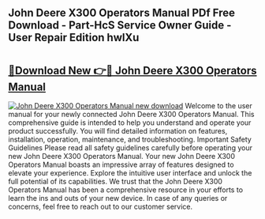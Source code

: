 ## John Deere X300 Operators Manual PDf Free Download - Part-HcS Service Owner Guide - User Repair Edition hwlXu

# <h2><a href="http://bc36224.oget.top/?id=John+Deere+X300+Operators+Manual">🔗Download New 👉🔴 John Deere X300 Operators Manual</a></h2>

[![John Deere X300 Operators Manual new download](https://i.imgur.com/5g1atiW.png)](http://bc36224.oget.top/?id=John+Deere+X300+Operators+Manual)
Welcome to the user manual for your newly connected John Deere X300 Operators Manual. This comprehensive guide is intended to help you understand and operate your product successfully. You will find detailed information on features, installation, operation, maintenance, and troubleshooting. Important Safety Guidelines Please read all safety guidelines carefully before operating your new John Deere X300 Operators Manual. Your new John Deere X300 Operators Manual boasts an impressive array of features designed to elevate your experience. Explore the intuitive user interface and unlock the full potential of its capabilities. We trust that the John Deere X300 Operators Manual has been a comprehensive resource in your efforts to learn the ins and outs of your new device. In case of any queries or concerns, feel free to reach out to our customer service.
